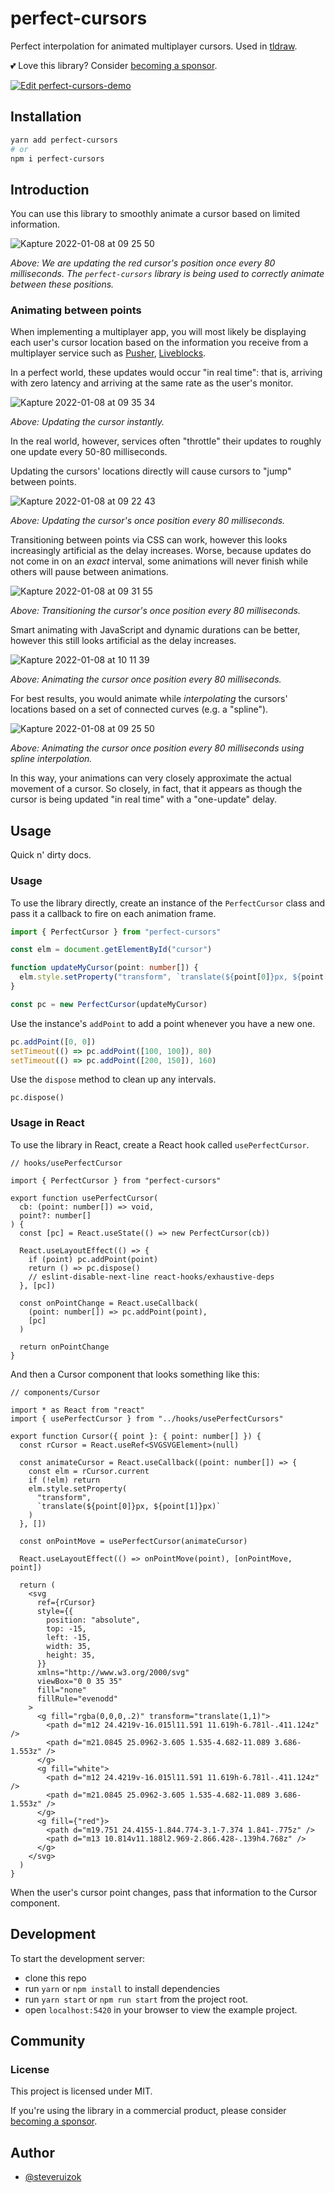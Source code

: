 # perfect-cursors

Perfect interpolation for animated multiplayer cursors. Used in [tldraw](https://tldraw.com).

💕 Love this library? Consider [becoming a sponsor](https://github.com/sponsors/steveruizok?frequency=recurring&sponsor=steveruizok).

[![Edit perfect-cursors-demo](https://codesandbox.io/static/img/play-codesandbox.svg)](https://codesandbox.io/s/perfect-cursors-demo-u85tu?fontsize=14&hidenavigation=1&theme=dark)

## Installation

```bash
yarn add perfect-cursors
# or
npm i perfect-cursors
```

## Introduction

You can use this library to smoothly animate a cursor based on limited information.

![Kapture 2022-01-08 at 09 25 50](https://user-images.githubusercontent.com/23072548/148639100-864b46ee-f69f-4f9a-a695-848936050b50.gif)

_Above: We are updating the red cursor's position once every 80 milliseconds. The `perfect-cursors` library is being used to correctly animate between these positions._

### Animating between points

When implementing a multiplayer app, you will most likely be displaying each user's cursor location based on the information you receive from a multiplayer service such as [Pusher](https://pusher.com/), [Liveblocks](https://liveblocks.io/).

In a perfect world, these updates would occur "in real time": that is, arriving with zero latency and arriving at the same rate as the user's monitor.

![Kapture 2022-01-08 at 09 35 34](https://user-images.githubusercontent.com/23072548/148639423-529a7027-cab9-4085-a9f4-d85e28cce744.gif)

_Above: Updating the cursor instantly._

In the real world, however, services often "throttle" their updates to roughly one update every 50-80 milliseconds.

Updating the cursors' locations directly will cause cursors to "jump" between points.

![Kapture 2022-01-08 at 09 22 43](https://user-images.githubusercontent.com/23072548/148639039-f810a907-6d43-433c-b446-92d90f240281.gif)

_Above: Updating the cursor's once position every 80 milliseconds._

Transitioning between points via CSS can work, however this looks increasingly artificial as the delay increases. Worse, because updates do not come in on an _exact_ interval, some animations will never finish while others will pause between animations.

![Kapture 2022-01-08 at 09 31 55](https://user-images.githubusercontent.com/23072548/148639280-a26003c6-f628-49cf-a4ea-3cf1b7881fdf.gif)

_Above: Transitioning the cursor's once position every 80 milliseconds._

Smart animating with JavaScript and dynamic durations can be better, however this still looks artificial as the delay increases.

![Kapture 2022-01-08 at 10 11 39](https://user-images.githubusercontent.com/23072548/148640411-14821049-fbca-4d39-ae0e-fb601a6f27de.gif)

_Above: Animating the cursor once position every 80 milliseconds._

For best results, you would animate while _interpolating_ the cursors' locations based on a set of connected curves (e.g. a "spline").

![Kapture 2022-01-08 at 09 25 50](https://user-images.githubusercontent.com/23072548/148639100-864b46ee-f69f-4f9a-a695-848936050b50.gif)

_Above: Animating the cursor once position every 80 milliseconds using spline interpolation._

In this way, your animations can very closely approximate the actual movement of a cursor. So closely, in fact, that it appears as though the cursor is being updated "in real time" with a "one-update" delay.

## Usage

Quick n' dirty docs.

### Usage

To use the library directly, create an instance of the `PerfectCursor` class and pass it a callback to fire on each animation frame.

```ts
import { PerfectCursor } from "perfect-cursors"

const elm = document.getElementById("cursor")

function updateMyCursor(point: number[]) {
  elm.style.setProperty("transform", `translate(${point[0]}px, ${point[1]}px)`)
}

const pc = new PerfectCursor(updateMyCursor)
```

Use the instance's `addPoint` to add a point whenever you have a new one.

```ts
pc.addPoint([0, 0])
setTimeout(() => pc.addPoint([100, 100]), 80)
setTimeout(() => pc.addPoint([200, 150]), 160)
```

Use the `dispose` method to clean up any intervals.

```
pc.dispose()
```

### Usage in React

To use the library in React, create a React hook called `usePerfectCursor`.

```tsx
// hooks/usePerfectCursor

import { PerfectCursor } from "perfect-cursors"

export function usePerfectCursor(
  cb: (point: number[]) => void,
  point?: number[]
) {
  const [pc] = React.useState(() => new PerfectCursor(cb))

  React.useLayoutEffect(() => {
    if (point) pc.addPoint(point)
    return () => pc.dispose()
    // eslint-disable-next-line react-hooks/exhaustive-deps
  }, [pc])

  const onPointChange = React.useCallback(
    (point: number[]) => pc.addPoint(point),
    [pc]
  )

  return onPointChange
}
```

And then a Cursor component that looks something like this:

```tsx
// components/Cursor

import * as React from "react"
import { usePerfectCursor } from "../hooks/usePerfectCursors"

export function Cursor({ point }: { point: number[] }) {
  const rCursor = React.useRef<SVGSVGElement>(null)

  const animateCursor = React.useCallback((point: number[]) => {
    const elm = rCursor.current
    if (!elm) return
    elm.style.setProperty(
      "transform",
      `translate(${point[0]}px, ${point[1]}px)`
    )
  }, [])

  const onPointMove = usePerfectCursor(animateCursor)

  React.useLayoutEffect(() => onPointMove(point), [onPointMove, point])

  return (
    <svg
      ref={rCursor}
      style={{
        position: "absolute",
        top: -15,
        left: -15,
        width: 35,
        height: 35,
      }}
      xmlns="http://www.w3.org/2000/svg"
      viewBox="0 0 35 35"
      fill="none"
      fillRule="evenodd"
    >
      <g fill="rgba(0,0,0,.2)" transform="translate(1,1)">
        <path d="m12 24.4219v-16.015l11.591 11.619h-6.781l-.411.124z" />
        <path d="m21.0845 25.0962-3.605 1.535-4.682-11.089 3.686-1.553z" />
      </g>
      <g fill="white">
        <path d="m12 24.4219v-16.015l11.591 11.619h-6.781l-.411.124z" />
        <path d="m21.0845 25.0962-3.605 1.535-4.682-11.089 3.686-1.553z" />
      </g>
      <g fill={"red"}>
        <path d="m19.751 24.4155-1.844.774-3.1-7.374 1.841-.775z" />
        <path d="m13 10.814v11.188l2.969-2.866.428-.139h4.768z" />
      </g>
    </svg>
  )
}
```

When the user's cursor point changes, pass that information to the Cursor component.

## Development

To start the development server:

- clone this repo
- run `yarn` or `npm install` to install dependencies
- run `yarn start` or `npm run start` from the project root.
- open `localhost:5420` in your browser to view the example project.

## Community

### License

This project is licensed under MIT.

If you're using the library in a commercial product, please consider [becoming a sponsor](https://github.com/sponsors/steveruizok?frequency=recurring&sponsor=steveruizok).

## Author

- [@steveruizok](https://twitter.com/steveruizok)
